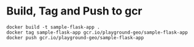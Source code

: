 # Build, Tag and Push to gcr
```
docker build -t sample-flask-app .
docker tag sample-flask-app gcr.io/playground-geo/sample-flask-app
docker push gcr.io/playground-geo/sample-flask-app
```

